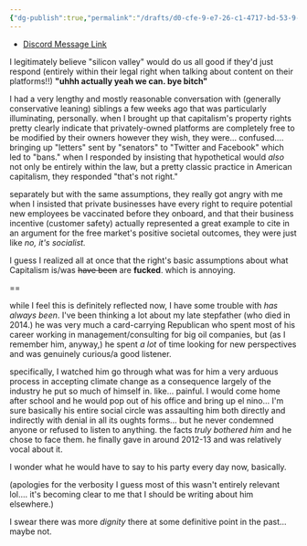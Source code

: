 ```yaml
---
{"dg-publish":true,"permalink":"/drafts/d0-cfe-9-e7-26-c1-4717-bd-53-9-d709-d2-a26-ec/","dgHomeLink":true,"dgPassFrontmatter":false}
---
```



- [Discord Message Link](https://canary.discord.com/channels/820347533636272129/832284971682627644/847740069997576212)

I legitimately believe "silicon valley" would do us all good if they'd just respond (entirely within their legal right when talking about content on their platforms!!) **"uhhh actually yeah we can. bye bitch"**

I had a very lengthy and mostly reasonable conversation with (generally conservative leaning) siblings a few weeks ago that was particularly illuminating, personally. when I brought up that capitalism's property rights pretty clearly indicate that privately-owned platforms are completely free to be modified by their owners however they wish, they were... confused.... bringing up "letters" sent by "senators" to "Twitter and Facebook" which led to "bans." when I responded by insisting that hypothetical would *also* not only be entirely within the law, but a pretty classic practice in American capitalism, they responded "that's not right."

separately but with the same assumptions, they really got angry with me when I insisted that private businesses have every right to require potential new employees be vaccinated before they onboard, and that their business incentive (customer safety) actually represented a great example to cite in an argument for the free market's positive societal outcomes, they were just like *no, it's socialist.*

I guess I realized all at once that the right's basic assumptions about what Capitalism is/was ~~have been~~ are **fucked**. which is annoying.

==

while I feel this is definitely reflected now, I have some trouble with *has always been*. I've been thinking a lot about my late stepfather (who died in 2014.) he was very much a card-carrying Republican who spent most of his career working in management/consulting for big oil companies, but (as I remember him, anyway,) he spent *a lot* of time looking for new perspectives and was genuinely curious/a good listener.

specifically, I watched him go through what was for him a very arduous process in accepting climate change as a consequence largely of the industry he put so much of himself in. like... painful. I would come home after school and he would pop out of his office and bring up el nino... I'm sure basically his entire social circle was assaulting him both directly and indirectly with denial in all its oughts forms... but he never condemned anyone or refused to listen to anything. the facts *truly bothered him* and he chose to face them. he finally gave in around 2012-13 and was relatively vocal about it. 

I wonder what he would have to say to his party every day now, basically.

(apologies for the verbosity I guess most of this wasn't entirely relevant lol.... it's becoming clear to me that I should be writing about him elsewhere.)

I swear there was more *dignity* there at some definitive point in the past... maybe not.